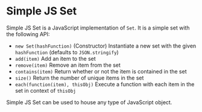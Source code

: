 # Simple JS Set

Simple JS Set is a JavaScript implementation of `Set`. It is a simple set with the following API:

- `new Set(hashFunction)` (Constructor) Instantiate a new set with the given `hashFunction` (defaults to `JSON.stringify`)
- `add(item)` Add an item to the set
- `remove(item)` Remove an item from the set
- `contains(item)` Return whether or not the item is contained in the set
- `size()` Return the number of unique items in the set
- `each(function(item), thisObj)` Execute a function with each item in the set in context of `thisObj`

Simple JS Set can be used to house any type of JavaScript object.
